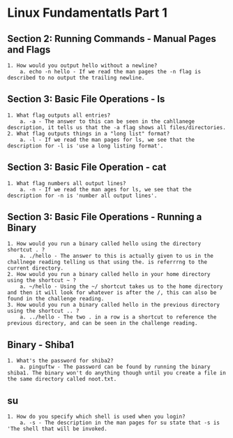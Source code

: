 # Linux Fundamentatls Part 1

## Section 2: Running Commands - Manual Pages and Flags

    1. How would you output hello without a newline?
        a. echo -n hello - If we read the man pages the -n flag is described to no output the trailing newline.

## Section 3: Basic File Operations - ls

    1. What flag outputs all entries?
        a. -a - The answer to this can be seen in the cahllanege description, it tells us that the -a flag shows all files/directories.
    2. What flag outputs things in a "long list" format?
        a. -l - If we read the man pages for ls, we see that the description for -l is 'use a long listing format'.

## Section 3: Basic File Operation - cat

    1. What flag numbers all output lines?
        a. -n - If we read the man ages for ls, we see that the description for -n is 'number all output lines'.

## Section 3: Basic File Operations - Running a Binary

    1. How would you run a binary called hello using the directory shortcut . ?
        a. ./hello - The answer to this is actually given to us in the challnege reading telling us that using the. is referrrng to the current directory.
    2. How would you run a binary called hello in your home directory using the shortcut ~ ?
        a. ~/hello - Using the ~/ shortcut takes us to the home directory and then it will look for whatever is after the /, this can also be found in the challenge reading.
    3. How would you run a binary called hello in the previous directory using the shortcut .. ?
        a. ../hello - The two . in a row is a shortcut to reference the previous directory, and can be seen in the challenge reading.

## Binary - Shiba1

    1. What's the password for shiba2?
        a. pinguftw - The password can be found by running the binary shiba1. The binary won't do anything though until you create a file in the same directory called noot.txt.

## su

    1. How do you specify which shell is used when you login?
        a. -s - The description in the man pages for su state that -s is 'The shell that will be invoked.
